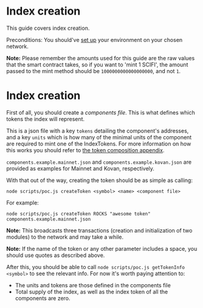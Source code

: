 # Index creation

This guide covers index creation.

Preconditions: You should've [set up](./setup.md) your environment on your chosen network.

**Note:** Please remember the amounts used for this guide are the raw values that the smart contract takes, so if you want to 'mint 1 SCIFI', the amount passed to the mint method should be `1000000000000000000`, and not `1`.

Index creation
============
First of all, you should create a *components file*. This is what defines which tokens the index will represent.

This is a json file with a key `tokens` detailing the component's addresses, and a key `units` which is how many of the minimal units of the component are required to mint one of the IndexTokens. For more information on how this works you should refer to [the token composition appendix](./index-composition.md).

`components.example.mainnet.json` and `components.example.kovan.json` are provided as examples for Mainnet and Kovan, respectively.

With that out of the way, creating the token should be as simple as calling:

`node scripts/poc.js createToken <symbol> <name> <component file>`

For example:

`node scripts/poc.js createToken ROCKS "awesome token" components.example.mainnet.json`

**Note:** This broadcasts three transactions (creation and initialization of two modules) to the network and may take a while.

**Note:** If the name of the token or any other parameter includes a space, you should use quotes as described above.

After this, you should be able to call `node scripts/poc.js getTokenInfo <symbol>` to see the relevant info. For now it's worth paying attention to:

- The units and tokens are those defined in the components file
- Total supply of the index, as well as the index token of all the components are zero.

